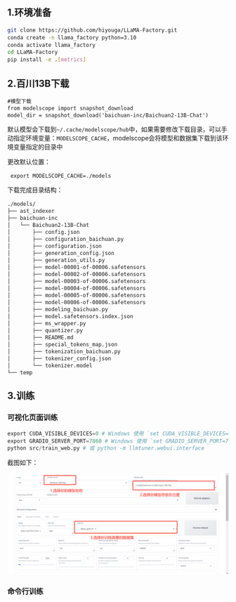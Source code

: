 



## 1.环境准备


```bash
git clone https://github.com/hiyouga/LLaMA-Factory.git
conda create -n llama_factory python=3.10
conda activate llama_factory
cd LLaMA-Factory
pip install -e .[metrics]
```


## 2.百川13B下载

```
#模型下载
from modelscope import snapshot_download
model_dir = snapshot_download('baichuan-inc/Baichuan2-13B-Chat')
```

默认模型会下载到```~/.cache/modelscope/hub```中，如果需要修改下载目录，可以手动指定环境变量：```MODELSCOPE_CACHE```，modelscope会将模型和数据集下载到该环境变量指定的目录中

更改默认位置：
```
 export MODELSCOPE_CACHE=./models
```

下载完成目录结构：
```
./models/
├── ast_indexer
├── baichuan-inc
│   └── Baichuan2-13B-Chat
│       ├── config.json
│       ├── configuration_baichuan.py
│       ├── configuration.json
│       ├── generation_config.json
│       ├── generation_utils.py
│       ├── model-00001-of-00006.safetensors
│       ├── model-00002-of-00006.safetensors
│       ├── model-00003-of-00006.safetensors
│       ├── model-00004-of-00006.safetensors
│       ├── model-00005-of-00006.safetensors
│       ├── model-00006-of-00006.safetensors
│       ├── modeling_baichuan.py
│       ├── model.safetensors.index.json
│       ├── ms_wrapper.py
│       ├── quantizer.py
│       ├── README.md
│       ├── special_tokens_map.json
│       ├── tokenization_baichuan.py
│       ├── tokenizer_config.json
│       └── tokenizer.model
└── temp
```



 ## 3.训练



### 可视化页面训练

```python
export CUDA_VISIBLE_DEVICES=0 # Windows 使用 `set CUDA_VISIBLE_DEVICES=0`
export GRADIO_SERVER_PORT=7860 # Windows 使用 `set GRADIO_SERVER_PORT=7860`
python src/train_web.py # 或 python -m llmtuner.webui.interface
```
截图如下：

![可视化页面训练截图](assets/%E5%8F%AF%E8%A7%86%E5%8C%96%E9%A1%B5%E9%9D%A2%E8%AE%AD%E7%BB%83%E6%88%AA%E5%9B%BE.png)



### 命令行训练

